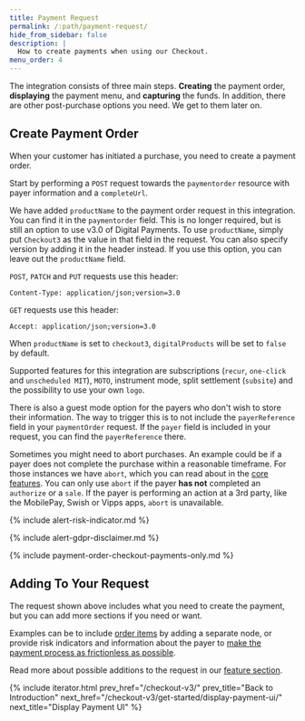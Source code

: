 ```yaml
---
title: Payment Request
permalink: /:path/payment-request/
hide_from_sidebar: false
description: |
  How to create payments when using our Checkout.
menu_order: 4
---
```


The integration consists of three main steps. **Creating** the payment order,
**displaying** the payment menu, and **capturing** the funds. In addition, there
are other post-purchase options you need. We get to them later on.

## Create Payment Order

When your customer has initiated a purchase, you need to create a payment order.

Start by performing a `POST` request towards the `paymentorder` resource
with payer information and a `completeUrl`.

We have added `productName` to the payment order request in this integration.
You can find it in the `paymentorder` field. This is no longer required, but is
still an option to use v3.0 of Digital Payments. To use `productName`, simply
put `Checkout3` as the value in that field in the request. You can also specify
version by adding it in the header instead. If you use this option, you can
leave out the `productName` field.

`POST`, `PATCH` and `PUT` requests use this header:

`Content-Type: application/json;version=3.0`

`GET` requests use this header:

`Accept: application/json;version=3.0`

When `productName` is set to `checkout3`, `digitalProducts` will be set to
`false` by default.

Supported features for this integration are subscriptions (`recur`, `one-click`
and `unscheduled MIT`), `MOTO`, instrument mode, split settlement (`subsite`)
and the possibility to use your own `logo`.

There is also a guest mode option for the payers who don't wish to store their
information. The way to trigger this is to not include the `payerReference`
field in your `paymentOrder` request. If the `payer` field is included in your
request, you can find the `payerReference` there.

Sometimes you might need to abort purchases. An example could be if a payer does
not complete the purchase within a reasonable timeframe. For those instances we
have `abort`, which you can read about in the [core features][abort-feature].
You can only use `abort` if the payer **has not** completed an `authorize` or a
`sale`. If the payer is performing an action at a 3rd party, like the MobilePay,
Swish or Vipps apps, `abort` is unavailable.

{% include alert-risk-indicator.md %}

{% include alert-gdpr-disclaimer.md %}

{% include payment-order-checkout-payments-only.md %}

## Adding To Your Request

The request shown above includes what you need to create the payment, but you
can add more sections if you need or want.

Examples can be to include [order items][order-items] by adding a separate node,
or provide risk indicators and information about the payer to
[make the payment process as frictionless as possible][frictionless].

Read more about possible additions to the request in our
[feature section][features].

{% include iterator.html prev_href="/checkout-v3/"
                         prev_title="Back to Introduction"
                         next_href="/checkout-v3/get-started/display-payment-ui/"
                         next_title="Display Payment UI" %}

[abort-feature]: /checkout-v3/features/core/abort
[features]: /checkout-v3/features/
[frictionless]: /checkout-v3/features/customize-payments/frictionless-payments
[order-items]: /checkout-v3/features/optional/order-items

